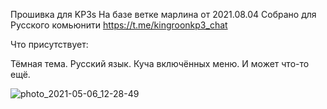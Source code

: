 
Прошивка для KP3s На базе ветке марлина от 2021.08.04
Собрано для Русского комьюнити https://t.me/kingroonkp3_chat

Что присутствует:

Тёмная тема.
Русский язык.
Куча включённых меню.
И может что-то ещё.

![photo_2021-05-06_12-28-49](https://user-images.githubusercontent.com/16611002/128197000-a6a41d9c-d3b1-4800-9ac7-5f358de6551d.jpg)
